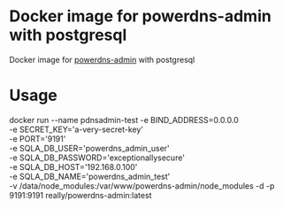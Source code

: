# Docker image for powerdns-admin with postgresql

Docker image for [powerdns-admin](https://github.com/ngoduykhanh/PowerDNS-Admin) with postgresql

# Usage
docker run --name pdnsadmin-test -e BIND_ADDRESS=0.0.0.0 \
  -e SECRET_KEY='a-very-secret-key' \
  -e PORT='9191' \
  -e SQLA_DB_USER='powerdns_admin_user' \
  -e SQLA_DB_PASSWORD='exceptionallysecure' \
  -e SQLA_DB_HOST='192.168.0.100' \
  -e SQLA_DB_NAME='powerdns_admin_test' \
  -v /data/node_modules:/var/www/powerdns-admin/node_modules
  -d -p 9191:9191 really/powerdns-admin:latest